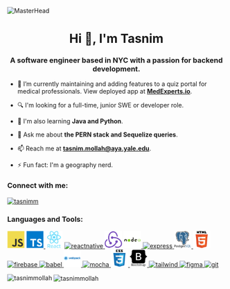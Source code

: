 ![MasterHead](https://media.licdn.com/dms/image/D5616AQHdANBacCFkQg/profile-displaybackgroundimage-shrink_350_1400/0/1676594816849?e=1681948800&v=beta&t=K12r3azHDVh5LJTC8YBOWW4HrTvv9NT5BFG8yp21CQM)

<h1 align="center">Hi 👋, I'm Tasnim </h1>
<h3 align="center">A software engineer based in NYC with a passion for backend development.</h3>

- 🔭 I’m currently maintaining and adding features to a quiz portal for medical professionals. View deployed app at **<a href="https://www.medexperts.io/" target="blank">MedExperts.io</a>**.

- 🔍 I'm looking for a full-time, junior SWE or developer role.

- 🌱 I'm also learning **Java and Python**.

- 💬 Ask me about **the PERN stack and Sequelize queries**.

- 📫 Reach me at **tasnim.mollah@aya.yale.edu**.

<!-- - 📄 View my **<a href="https://drive.google.com/file/d/1K2bdHlclJmT8ym6DNV42jUirnmXe7qXk/view?usp=sharing" target="blank">Resume</a>**. -->

- ⚡ Fun fact: I'm a geography nerd.

<h3 align="left">Connect with me:</h3> <p align="left">
<a href="https://linkedin.com/in/tasnimm" target="blank"><img align="center" src="https://raw.githubusercontent.com/rahuldkjain/github-profile-readme-generator/master/src/images/icons/Social/linked-in-alt.svg" alt="tasnimm" height="30" width="40" /></a>
</p>

<h3 align="left">Languages and Tools:</h3>
<p align="left"> <a href="https://developer.mozilla.org/en-US/docs/Web/JavaScript" target="_blank" rel="noreferrer"> <img src="https://raw.githubusercontent.com/devicons/devicon/master/icons/javascript/javascript-original.svg" alt="javascript" width="40" height="40"/></a> <a href="https://www.typescriptlang.org/" target="_blank" rel="noreferrer"> <img src="https://raw.githubusercontent.com/devicons/devicon/master/icons/typescript/typescript-original.svg" alt="typescript" width="40" height="40"/> </a><a href="https://reactjs.org/" target="_blank" rel="noreferrer"> <img src="https://raw.githubusercontent.com/devicons/devicon/master/icons/react/react-original-wordmark.svg" alt="react" width="40" height="40"/></a> <a href="https://reactnative.dev/" target="_blank" rel="noreferrer"> <img src="https://reactnative.dev/img/header_logo.svg" alt="reactnative" width="40" height="40"/> </a> <a href="https://redux.js.org" target="_blank" rel="noreferrer"> <img src="https://raw.githubusercontent.com/devicons/devicon/master/icons/redux/redux-original.svg" alt="redux" width="40" height="40"/></a> <a href="https://nodejs.org" target="_blank" rel="noreferrer"> <img src="https://raw.githubusercontent.com/devicons/devicon/master/icons/nodejs/nodejs-original-wordmark.svg" alt="nodejs" width="40" height="40"/> </a>  <a href="https://expressjs.com" target="_blank" rel="noreferrer"> <img src="https://www.geekandjob.com/uploads/wiki/2e5b0058b2d38158b21439fe06e9b8fabe3cb139.png" alt="express" width="80" height="40"/> </a><a href="https://www.postgresql.org" target="_blank" rel="noreferrer"> <img src="https://raw.githubusercontent.com/devicons/devicon/master/icons/postgresql/postgresql-original-wordmark.svg" alt="postgresql" width="40" height="40"/> </a><a href="https://www.w3.org/html/" target="_blank" rel="noreferrer"> <img src="https://raw.githubusercontent.com/devicons/devicon/master/icons/html5/html5-original-wordmark.svg" alt="html5" width="40" height="40"/> </a> <a href="https://firebase.google.com/" target="_blank" rel="noreferrer"> <img src="https://www.vectorlogo.zone/logos/firebase/firebase-icon.svg" alt="firebase" width="40" height="40"/> </a> <a href="https://babeljs.io/" target="_blank" rel="noreferrer"> <img src="https://img.stackshare.io/service/2739/-1wfGjNw.png" alt="babel" width="40" height="40"/> 
</a> <a href="https://webpack.js.org" target="_blank" rel="noreferrer"> <img src="https://raw.githubusercontent.com/devicons/devicon/d00d0969292a6569d45b06d3f350f463a0107b0d/icons/webpack/webpack-original-wordmark.svg" alt="webpack" width="40" height="40"/> </a> <a href="https://mochajs.org" target="_blank" rel="noreferrer"> <img src="https://www.vectorlogo.zone/logos/mochajs/mochajs-icon.svg" alt="mocha" width="40" height="40"/> </a> <a href="https://www.w3schools.com/css/" target="_blank" rel="noreferrer"> <img src="https://raw.githubusercontent.com/devicons/devicon/master/icons/css3/css3-original-wordmark.svg" alt="css3" width="40" height="40"/> </a> 
<a href="https://getbootstrap.com" target="_blank" rel="noreferrer"> <img src="https://raw.githubusercontent.com/devicons/devicon/master/icons/bootstrap/bootstrap-plain-wordmark.svg" alt="bootstrap" width="40" height="40"/> </a> <a href="https://tailwindcss.com/" target="_blank" rel="noreferrer"> <img src="https://www.vectorlogo.zone/logos/tailwindcss/tailwindcss-icon.svg" alt="tailwind" width="40" height="40"/> </a> <a href="https://www.figma.com/" target="_blank" rel="noreferrer"> <img src="https://www.vectorlogo.zone/logos/figma/figma-icon.svg" alt="figma" width="40" height="40"/> </a> <a href="https://git-scm.com/" target="_blank" rel="noreferrer"> <img src="https://www.vectorlogo.zone/logos/git-scm/git-scm-icon.svg" alt="git" width="40" height="40"/> </a>
 </p> 

<p><img align="left" src="https://github-readme-stats.vercel.app/api/top-langs?username=tasnimmollah&show_icons=true&locale=en&layout=compact" alt="tasnimmollah" /></p>

<p>&nbsp;<img align="center" src="https://github-readme-stats.vercel.app/api?username=tasnimmollah&show_icons=true&locale=en" alt="tasnimmollah" /></p>

<!-- <p><img align="center" src="https://github-readme-streak-stats.herokuapp.com/?user=tasnimmollah&" alt="tasnimmollah" /></p> -->

